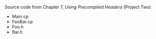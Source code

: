 Source code from Chapter 7, *Using Precompiled Headers* (Project Two)

 - Main.cp
 - FooBar.cp
 - Foo.h
 - Bar.h
